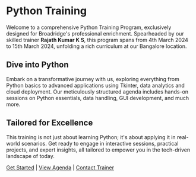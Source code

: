 # Python Training

Welcome to a comprehensive Python Training Program, exclusively designed for Broadridge's professional enrichment. Spearheaded by our skilled trainer **Rajath Kumar K S**, this program spans from 4th March 2024 to 15th March 2024, unfolding a rich curriculum at our Bangalore location.

## Dive into Python
Embark on a transformative journey with us, exploring everything from Python basics to advanced applications using Tkinter, data analytics and cloud deployment. Our meticulously structured agenda includes hands-on sessions on Python essentials, data handling, GUI development, and much more.

## Tailored for Excellence
This training is not just about learning Python; it's about applying it in real-world scenarios. Get ready to engage in interactive sessions, practical projects, and expert insights, all tailored to empower you in the tech-driven landscape of today.

[Get Started](installation.md) | [View Agenda](agenda.md) | [Contact Trainer](#)

